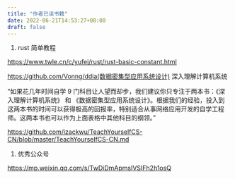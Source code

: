 ```yaml
---
title: "作者已读书籍"
date: 2022-06-21T14:53:27+08:00
draft: false 
---
```

1. rust 简单教程

https://www.twle.cn/c/yufei/rust/rust-basic-constant.html


https://github.com/Vonng/ddia(数据密集型应用系统设计)
深入理解计算机系统

“如果花几年时间自学 9 门科目让人望而却步，我们建议你只专注于两本书：《深入理解计算机系统》 和 《数据密集型应用系统设计》。根据我们的经验，投入到这两本书的时间可以获得极高的回报率，特别适合从事网络应用开发的自学工程师。这两本书也可以作为上面表格中其他科目的纲领。”

https://github.com/izackwu/TeachYourselfCS-CN/blob/master/TeachYourselfCS-CN.md


1. 优秀公众号

https://mp.weixin.qq.com/s/TwDiDmApmsIVSIFh2h1osQ

